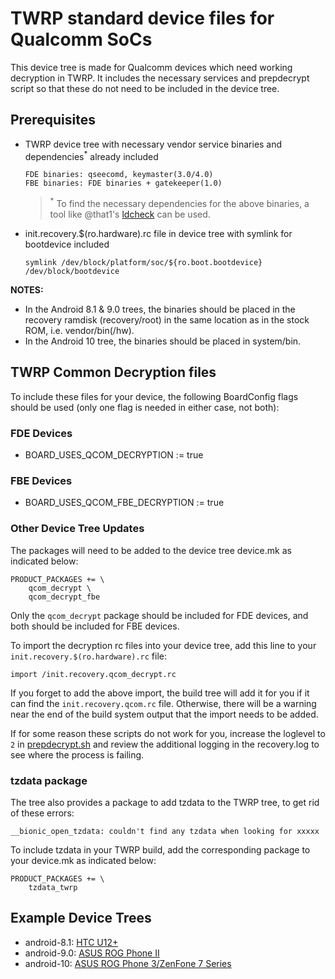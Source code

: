 # TWRP standard device files for Qualcomm SoCs

This device tree is made for Qualcomm devices which need working decryption in TWRP. It includes the necessary services and prepdecrypt script so that these do not need to be included in the device tree.

## Prerequisites
- TWRP device tree with necessary vendor service binaries and dependencies<sup>*</sup> already included
  ```
  FDE binaries: qseecomd, keymaster(3.0/4.0)
  FBE binaries: FDE binaries + gatekeeper(1.0)
  ```
  ><sup>*</sup> To find the necessary dependencies for the above binaries, a tool like @that1's [ldcheck](https://github.com/that1/ldcheck) can be used.
- init.recovery.$(ro.hardware).rc file in device tree with symlink for bootdevice included
  ```
  symlink /dev/block/platform/soc/${ro.boot.bootdevice} /dev/block/bootdevice
  ```
**NOTES:**
- In the Android 8.1 & 9.0 trees, the binaries should be placed in the recovery ramdisk (recovery/root) in the same location as in the stock ROM, i.e. vendor/bin(/hw).
- In the Android 10 tree, the binaries should be placed in system/bin.

## TWRP Common Decryption files
To include these files for your device, the following BoardConfig flags should be used (only one flag is needed in either case, not both):
### FDE Devices
- BOARD_USES_QCOM_DECRYPTION := true
### FBE Devices
- BOARD_USES_QCOM_FBE_DECRYPTION := true
### Other Device Tree Updates
The packages will need to be added to the device tree device.mk as indicated below:
```
PRODUCT_PACKAGES += \
    qcom_decrypt \
    qcom_decrypt_fbe
```
Only the `qcom_decrypt` package should be included for FDE devices, and both should be included for FBE devices.

To import the decryption rc files into your device tree, add this line to your `init.recovery.$(ro.hardware).rc` file:
```
import /init.recovery.qcom_decrypt.rc
```

If you forget to add the above import, the build tree will add it for you if it can find the `init.recovery.qcom.rc` file. Otherwise, there will be a warning near the end of the build system output that the import needs to be added.

If for some reason these scripts do not work for you, increase the loglevel to `2` in [prepdecrypt.sh](https://github.com/TeamWin/android_device_qcom_twrp-common/blob/android-10/crypto/system/bin/prepdecrypt.sh#L22) and review the additional logging in the recovery.log to see where the process is failing.

### tzdata package
The tree also provides a package to add tzdata to the TWRP tree, to get rid of these errors:
```
__bionic_open_tzdata: couldn't find any tzdata when looking for xxxxx
```

To include tzdata in your TWRP build, add the corresponding package to your device.mk as indicated below:
```
PRODUCT_PACKAGES += \
    tzdata_twrp
```

## Example Device Trees
- android-8.1: [HTC U12+](https://github.com/TeamWin/android_device_htc_ime/tree/android-8.1/recovery/root)
- android-9.0: [ASUS ROG Phone II](https://github.com/CaptainThrowback/android_device_asus_I001D/tree/android-9.0/recovery/root)
- android-10: [ASUS ROG Phone 3/ZenFone 7 Series](https://github.com/CaptainThrowback/android_device_asus_sm8250-common/tree/android-10/recovery/root)
